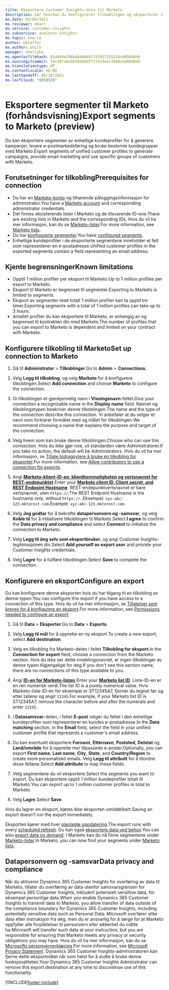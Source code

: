```yaml
---
title: Eksportere Customer Insights-data til Marketo
description: Lær hvordan du konfigurerer tilkoblingen og eksporterer til Marketo.
ms.date: 03/03/2021
ms.reviewer: mhart
ms.service: customer-insights
ms.subservice: audience-insights
ms.topic: how-to
author: pkieffer
ms.author: philk
manager: shellyha
ms.openlocfilehash: b5a644e286bd44d4ebf7d1837255326c005b48d6
ms.sourcegitcommit: 74cd4fa9cbb784d9dff174c0eec7b4dcb408d66b
ms.translationtype: HT
ms.contentlocale: nb-NO
ms.lasthandoff: 05/18/2021
ms.locfileid: "6059328"
---
```

# <a name="export-segments-to-marketo-preview"></a><span data-ttu-id="1a919-103">Eksportere segmenter til Marketo (forhåndsvisning)</span><span class="sxs-lookup"><span data-stu-id="1a919-103">Export segments to Marketo (preview)</span></span>

<span data-ttu-id="1a919-104">Du kan eksportere segmenter av enhetlige kundeprofiler for å generere kampanjer, levere e-postmarkedsføring og bruke bestemte kundegrupper med Marketo.</span><span class="sxs-lookup"><span data-stu-id="1a919-104">Export segments of unified customer profiles to generate campaigns, provide email marketing and use specific groups of customers with Marketo.</span></span>

## <a name="prerequisites-for-connection"></a><span data-ttu-id="1a919-105">Forutsetninger for tilkobling</span><span class="sxs-lookup"><span data-stu-id="1a919-105">Prerequisites for connection</span></span>

-   <span data-ttu-id="1a919-106">Du har en [Marketo-konto](https://login.marketo.com/) og tilhørende påloggingsinformasjon for administrator.</span><span class="sxs-lookup"><span data-stu-id="1a919-106">You have a [Marketo account](https://login.marketo.com/) and corresponding administrator credentials.</span></span>
-   <span data-ttu-id="1a919-107">Det finnes eksisterende lister i Marketo og de tilsvarende ID-ene.</span><span class="sxs-lookup"><span data-stu-id="1a919-107">There are existing lists in Marketo and the corresponding IDs.</span></span> <span data-ttu-id="1a919-108">Hvis du vil ha mer informasjon, kan du se [Marketo-lister](https://docs.marketo.com/display/public/DOCS/Understanding+Static+Lists).</span><span class="sxs-lookup"><span data-stu-id="1a919-108">For more information, see [Marketo lists](https://docs.marketo.com/display/public/DOCS/Understanding+Static+Lists).</span></span>
-   <span data-ttu-id="1a919-109">Du har [konfigurerte segmenter](segments.md).</span><span class="sxs-lookup"><span data-stu-id="1a919-109">You have [configured segments](segments.md).</span></span>
-   <span data-ttu-id="1a919-110">Enhetlige kundeprofiler i de eksporterte segmentene inneholder et felt som representerer en e-postadresse.</span><span class="sxs-lookup"><span data-stu-id="1a919-110">Unified customer profiles in the exported segments contain a field representing an email address.</span></span>

## <a name="known-limitations"></a><span data-ttu-id="1a919-111">Kjente begrensninger</span><span class="sxs-lookup"><span data-stu-id="1a919-111">Known limitations</span></span>

- <span data-ttu-id="1a919-112">Opptil 1 million profiler per eksport til Marketo.</span><span class="sxs-lookup"><span data-stu-id="1a919-112">Up to 1 million profiles per export to Marketo.</span></span>
- <span data-ttu-id="1a919-113">Eksport til Marketo er begrenset til segmenter.</span><span class="sxs-lookup"><span data-stu-id="1a919-113">Exporting to Marketo is limited to segments.</span></span>
- <span data-ttu-id="1a919-114">Eksport av segmenter med totalt 1 million profiler kan ta opptil tre timer.</span><span class="sxs-lookup"><span data-stu-id="1a919-114">Exporting segments with a total of 1 million profiles can take up to 3 hours.</span></span> 
- <span data-ttu-id="1a919-115">Antallet profiler du kan eksportere til Marketo, er avhengig av og begrenset til kontrakten din med Marketo.</span><span class="sxs-lookup"><span data-stu-id="1a919-115">The number of profiles that you can export to Marketo is dependent and limited on your contract with Marketo.</span></span>

## <a name="set-up-connection-to-marketo"></a><span data-ttu-id="1a919-116">Konfigurere tilkobling til Marketo</span><span class="sxs-lookup"><span data-stu-id="1a919-116">Set up connection to Marketo</span></span>

1. <span data-ttu-id="1a919-117">Gå til **Administrator** > **Tilkoblinger**.</span><span class="sxs-lookup"><span data-stu-id="1a919-117">Go to **Admin** > **Connections**.</span></span>

1. <span data-ttu-id="1a919-118">Velg **Legg til tilkobling**, og velg **Marketo** for å konfigurere tilkoblingen.</span><span class="sxs-lookup"><span data-stu-id="1a919-118">Select **Add connection** and choose **Marketo** to configure the connection.</span></span>

1. <span data-ttu-id="1a919-119">Gi tilkoblingen et gjenkjennelig navn i **Visningsnavn**-feltet.</span><span class="sxs-lookup"><span data-stu-id="1a919-119">Give your connection a recognizable name in the **Display name** field.</span></span> <span data-ttu-id="1a919-120">Navnet og tilkoblingstypen beskriver denne tilkoblingen.</span><span class="sxs-lookup"><span data-stu-id="1a919-120">The name and the type of the connection describe this connection.</span></span> <span data-ttu-id="1a919-121">Vi anbefaler at du velger et navn som forklarer formålet med og målet for tilkoblingen.</span><span class="sxs-lookup"><span data-stu-id="1a919-121">We recommend choosing a name that explains the purpose and target of the connection.</span></span>

1. <span data-ttu-id="1a919-122">Velg hvem som kan bruke denne tilkoblingen.</span><span class="sxs-lookup"><span data-stu-id="1a919-122">Choose who can use this connection.</span></span> <span data-ttu-id="1a919-123">Hvis du ikke gjør noe, vil standarden være Administratorer.</span><span class="sxs-lookup"><span data-stu-id="1a919-123">If you take no action, the default will be Administrators.</span></span> <span data-ttu-id="1a919-124">Hvis du vil ha mer informasjon, se [Tillate bidragsytere å bruke en tilkobling for eksporter](connections.md#allow-contributors-to-use-a-connection-for-exports).</span><span class="sxs-lookup"><span data-stu-id="1a919-124">For more information, see [Allow contributors to use a connection for exports](connections.md#allow-contributors-to-use-a-connection-for-exports).</span></span>

1. <span data-ttu-id="1a919-125">Angi **[Marketo-klient-ID-en, klienthemmeligheten og vertsnavnet for REST-endepunktet](https://developers.marketo.com/rest-api/authentication/)**.</span><span class="sxs-lookup"><span data-stu-id="1a919-125">Enter your **[Marketo client ID, Client secret, and REST Endpoint Hostname](https://developers.marketo.com/rest-api/authentication/)**.</span></span> <span data-ttu-id="1a919-126">REST-endepunktvertsnavnet er bare vertsnavnet, uten `https://`.</span><span class="sxs-lookup"><span data-stu-id="1a919-126">The REST Endpoint Hostname is the hostname only, without `https://`.</span></span> <span data-ttu-id="1a919-127">Eksempel: `xyz-abc-123.mktorest.com`.</span><span class="sxs-lookup"><span data-stu-id="1a919-127">Example: `xyz-abc-123.mktorest.com`.</span></span> 

1. <span data-ttu-id="1a919-128">Velg **Jeg godtar** for å bekrefte **datapersonvern og -samsvar**, og velg **Koble til** for å initialisere tilkoblingen til Marketo.</span><span class="sxs-lookup"><span data-stu-id="1a919-128">Select **I agree** to confirm the **Data privacy and compliance** and select **Connect** to initialize the connection to Marketo.</span></span>

1. <span data-ttu-id="1a919-129">Velg **Legg til deg selv som eksportbruker**, og angi Customer Insights-legitimasjonen din.</span><span class="sxs-lookup"><span data-stu-id="1a919-129">Select **Add yourself as export user** and provide your Customer Insights credentials.</span></span>

1. <span data-ttu-id="1a919-130">Velg **Lagre** for å fullføre tilkoblingen.</span><span class="sxs-lookup"><span data-stu-id="1a919-130">Select **Save** to complete the connection.</span></span>

## <a name="configure-an-export"></a><span data-ttu-id="1a919-131">Konfigurere en eksport</span><span class="sxs-lookup"><span data-stu-id="1a919-131">Configure an export</span></span>

<span data-ttu-id="1a919-132">Du kan konfigurere denne eksporten hvis du har tilgang til en tilkobling av denne typen.</span><span class="sxs-lookup"><span data-stu-id="1a919-132">You can configure this export if you have access to a connection of this type.</span></span> <span data-ttu-id="1a919-133">Hvis du vil ha mer informasjon, se [Tillatelser som kreves for å konfigurere en eksport](export-destinations.md#set-up-a-new-export).</span><span class="sxs-lookup"><span data-stu-id="1a919-133">For more information, see [Permissions needed to configure an export](export-destinations.md#set-up-a-new-export).</span></span>

1. <span data-ttu-id="1a919-134">Gå til **Data** > **Eksporter**.</span><span class="sxs-lookup"><span data-stu-id="1a919-134">Go to **Data** > **Exports**.</span></span>

1. <span data-ttu-id="1a919-135">Velg **Legg til mål** for å opprette en ny eksport.</span><span class="sxs-lookup"><span data-stu-id="1a919-135">To create a new export, select **Add destination**.</span></span>

1. <span data-ttu-id="1a919-136">Velg en tilkobling fra Marketo-delen i feltet **Tilkobling for eksport**.</span><span class="sxs-lookup"><span data-stu-id="1a919-136">In the **Connection for export** field, choose a connection from the Marketo section.</span></span> <span data-ttu-id="1a919-137">Hvis du ikke ser dette inndelingsnavnet, er ingen tilkoblinger av denne typen tilgjengelige for deg.</span><span class="sxs-lookup"><span data-stu-id="1a919-137">If you don't see this section name, there are no connections of this type available to you.</span></span>

1. <span data-ttu-id="1a919-138">Angi **[ID-en for Marketo-listen](https://docs.marketo.com/display/public/DOCS/Understanding+Static+Lists)**.</span><span class="sxs-lookup"><span data-stu-id="1a919-138">Enter your **[Marketo list ID](https://docs.marketo.com/display/public/DOCS/Understanding+Static+Lists)**.</span></span> <span data-ttu-id="1a919-139">Liste-ID-en er en ren numerisk verdi.</span><span class="sxs-lookup"><span data-stu-id="1a919-139">The list ID is a purely numerical value.</span></span> <span data-ttu-id="1a919-140">Hvis Marketo-liste-ID-en for eksempel er ST12345A7, fjerner du tegnet før og etter tallene og angir `12345`.</span><span class="sxs-lookup"><span data-stu-id="1a919-140">For example, if your Marketo list ID is ST12345A7, remove the character before and after the numerals and enter `12345`.</span></span> 

1. <span data-ttu-id="1a919-141">I **Datasamsvar**-delen, i feltet **E-post** velger du feltet i den enhetlige kundeprofilen som representerer en kundes e-postadresse.</span><span class="sxs-lookup"><span data-stu-id="1a919-141">In the **Data matching** section, in the **Email** field, select the field in your unified customer profile that represents a customer's email address.</span></span> 

1. <span data-ttu-id="1a919-142">Du kan eventuelt eksportere **Fornavn**, **Etternavn**, **Poststed**, **Delstat** og **Land/område** for å opprette mer tilpassede e-poster.</span><span class="sxs-lookup"><span data-stu-id="1a919-142">Optionally, you can export **First name**, **Last name**, **City**, **State**, and **Country/Region**  to create more personalized emails.</span></span> <span data-ttu-id="1a919-143">Velg **Legg til attributt** for å tilordne disse feltene.</span><span class="sxs-lookup"><span data-stu-id="1a919-143">Select **Add attribute** to map these fields.</span></span>

1. <span data-ttu-id="1a919-144">Velg segmentene du vil eksportere.</span><span class="sxs-lookup"><span data-stu-id="1a919-144">Select the segments you want to export.</span></span> <span data-ttu-id="1a919-145">Du kan eksportere opptil 1 million kundeprofiler totalt til Marketo.</span><span class="sxs-lookup"><span data-stu-id="1a919-145">You can export up to 1 million customer profiles in total to Marketo.</span></span>

1. <span data-ttu-id="1a919-146">Velg **Lagre**.</span><span class="sxs-lookup"><span data-stu-id="1a919-146">Select **Save**.</span></span>

<span data-ttu-id="1a919-147">Hvis du lagrer en eksport, kjøres ikke eksporten umiddelbart.</span><span class="sxs-lookup"><span data-stu-id="1a919-147">Saving an export doesn't run the export immediately.</span></span>

<span data-ttu-id="1a919-148">Eksporten kjører med hver [planlagte oppdatering](system.md#schedule-tab).</span><span class="sxs-lookup"><span data-stu-id="1a919-148">The export runs with every [scheduled refresh](system.md#schedule-tab).</span></span> <span data-ttu-id="1a919-149">Du kan også [eksportere data ved behov](export-destinations.md#run-exports-on-demand).</span><span class="sxs-lookup"><span data-stu-id="1a919-149">You can also [export data on demand](export-destinations.md#run-exports-on-demand).</span></span> <span data-ttu-id="1a919-150">I Marketo kan du nå finne segmentene under [Marketo-lister](https://docs.marketo.com/display/public/DOCS/Understanding+Static+Lists).</span><span class="sxs-lookup"><span data-stu-id="1a919-150">In Marketo, you can now find your segments under [Marketo lists](https://docs.marketo.com/display/public/DOCS/Understanding+Static+Lists).</span></span>


## <a name="data-privacy-and-compliance"></a><span data-ttu-id="1a919-151">Datapersonvern og -samsvar</span><span class="sxs-lookup"><span data-stu-id="1a919-151">Data privacy and compliance</span></span>

<span data-ttu-id="1a919-152">Når du aktiverer Dynamics 365 Customer Insights for overføring av data til Marketo, tillater du overføring av data utenfor samsvarsgrensen for Dynamics 365 Customer Insights, inkludert potensielt sensitive data, for eksempel personlige data.</span><span class="sxs-lookup"><span data-stu-id="1a919-152">When you enable Dynamics 365 Customer Insights to transmit data to Marketo, you allow transfer of data outside of the compliance boundary for Dynamics 365 Customer Insights, including potentially sensitive data such as Personal Data.</span></span> <span data-ttu-id="1a919-153">Microsoft overfører slike data etter instruksjon fra deg, men du er ansvarlig for å sørge for at Marketo oppfyller alle forpliktelser til personvern eller sikkerhet du måtte ha.</span><span class="sxs-lookup"><span data-stu-id="1a919-153">Microsoft will transfer such data at your instruction, but you are responsible for ensuring that Marketo meets any privacy or security obligations you may have.</span></span> <span data-ttu-id="1a919-154">Hvis du vil ha mer informasjon, kan du se [Microsofts personvernerklæring](https://go.microsoft.com/fwlink/?linkid=396732).</span><span class="sxs-lookup"><span data-stu-id="1a919-154">For more information, see [Microsoft Privacy Statement](https://go.microsoft.com/fwlink/?linkid=396732).</span></span>
<span data-ttu-id="1a919-155">Dynamics 365 Customer Insights-administratoren kan fjerne dette eksportmålet når som helst for å slutte å bruke denne funksjonaliteten.</span><span class="sxs-lookup"><span data-stu-id="1a919-155">Your Dynamics 365 Customer Insights Administrator can remove this export destination at any time to discontinue use of this functionality.</span></span>


[!INCLUDE[footer-include](../includes/footer-banner.md)]

